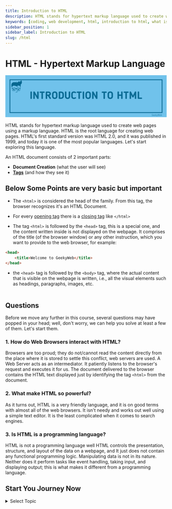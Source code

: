 ```yaml
---
title: Introduction to HTML
description: HTML stands for hypertext markup language used to create web pages using a markup language. HTML is the root language....
keywords: [coding, web development, html, introduction to html, what is html]
sidebar_position: 1
sidebar_label: Introduction to HTML
slug: /html
---
```


<head>
  <meta data-react-helmet="true" property="og:image" content="../../assets/html/introduction-to-html.png">
</head>


# HTML - Hypertext Markup Language

![Introduction to HTML](../../assets/html/introduction-to-html.png)

HTML stands for hypertext markup language used to create web pages using a markup language. HTML is the root language for creating web pages. HTML's first standard version was HTML 2.0, and it was published in 1999, and today it is one of the most popular languages. Let's start exploring this language.

An HTML document consists of 2 important parts:
- **Document Creation** (what the user will see)
- [**Tags**](html/html-tags) (and how they see it)

##  Below Some Points are very basic but important

- The `<html>` is considered the head of the family. From this tag, the browser recognizes it's an HTML Document.

- For every [opening tag](html/html-tags#opening-tags) there is a [closing tag](html/html-tags#closing-tags) like `</html>`

- The tag `<html>` is followed by the `<head>` tag, this is a special one, and the content written inside is not displayed on the webpage. It comprises of the title (of the browser window) or any other instruction, which you want to provide to the web browser, for example:

```html
<head>
    <title>Welcome to GeekyWeb</title>
</head>
```
- the `<head>` tag is followed by the `<body>` tag, where the actual content that is visible on the webpage is written, i.e., all the visual elements such as headings, paragraphs, images, etc. <br/> <br/>

## Questions

Before we move any further in this course, several questions may have popped in your head; well, don't worry, we can help you solve at least a few of them. Let's start them.


### 1. How do Web Browsers interact with HTML?

Browsers are too proud; they do not/cannot read the content directly from the place where it is stored to settle this conflict, web servers are used. A Web Server acts as an intermediator. It patiently listens to the browser's request and executes it for us. The document delivered to the browser contains the HTML text displayed just by identifying the tag `<html>` from the document.

### 2. What make HTML so powerful?

As it turns out, HTML is a very friendly language, and it is on good terms with almost all of the web browsers. It isn't needy and works out well using a simple text editor. It is the least complicated when it comes to search engines.

### 3. Is HTML is a programming language?

HTML is not a programming language well HTML controls the presentation, structure, and layout of the data on a webpage, and It just does not contain any functional programming logic. Manipulating data is not in its nature. Neither does it perform tasks like event handling, taking input, and displaying output; this is what makes it different from a programming language.


## Start You Journey Now 

<details>
  <summary>Select Topic</summary>
  <div>
    <div>Select Topic from below ans start learning</div>
    <br/>
    <h3>HTML Tutorials</h3>
    - <a href="/docs/html">Introduction to HTML</a> <br/>
    - <a href="/docs/html/html-editors">Introduction to HTML</a> <br/>
    - <a href="/docs/html/html-boilerplate">HTML Boilerplate</a> <br/>
    - <a href="/docs/html/html-tags">HTML Tags</a> <br/>
  </div>
</details>